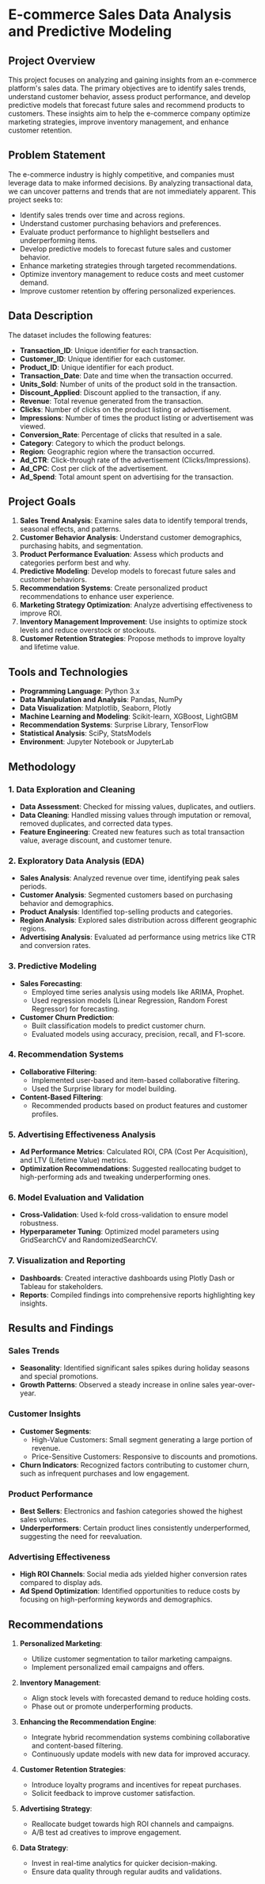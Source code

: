 # E-commerce Sales Data Analysis and Predictive Modeling

## Project Overview

This project focuses on analyzing and gaining insights from an e-commerce platform's sales data. The primary objectives are to identify sales trends, understand customer behavior, assess product performance, and develop predictive models that forecast future sales and recommend products to customers. These insights aim to help the e-commerce company optimize marketing strategies, improve inventory management, and enhance customer retention.

## Problem Statement

The e-commerce industry is highly competitive, and companies must leverage data to make informed decisions. By analyzing transactional data, we can uncover patterns and trends that are not immediately apparent. This project seeks to:

- Identify sales trends over time and across regions.
- Understand customer purchasing behaviors and preferences.
- Evaluate product performance to highlight bestsellers and underperforming items.
- Develop predictive models to forecast future sales and customer behavior.
- Enhance marketing strategies through targeted recommendations.
- Optimize inventory management to reduce costs and meet customer demand.
- Improve customer retention by offering personalized experiences.

## Data Description

The dataset includes the following features:

- **Transaction_ID**: Unique identifier for each transaction.
- **Customer_ID**: Unique identifier for each customer.
- **Product_ID**: Unique identifier for each product.
- **Transaction_Date**: Date and time when the transaction occurred.
- **Units_Sold**: Number of units of the product sold in the transaction.
- **Discount_Applied**: Discount applied to the transaction, if any.
- **Revenue**: Total revenue generated from the transaction.
- **Clicks**: Number of clicks on the product listing or advertisement.
- **Impressions**: Number of times the product listing or advertisement was viewed.
- **Conversion_Rate**: Percentage of clicks that resulted in a sale.
- **Category**: Category to which the product belongs.
- **Region**: Geographic region where the transaction occurred.
- **Ad_CTR**: Click-through rate of the advertisement (Clicks/Impressions).
- **Ad_CPC**: Cost per click of the advertisement.
- **Ad_Spend**: Total amount spent on advertising for the transaction.

## Project Goals

1. **Sales Trend Analysis**: Examine sales data to identify temporal trends, seasonal effects, and patterns.
2. **Customer Behavior Analysis**: Understand customer demographics, purchasing habits, and segmentation.
3. **Product Performance Evaluation**: Assess which products and categories perform best and why.
4. **Predictive Modeling**: Develop models to forecast future sales and customer behaviors.
5. **Recommendation Systems**: Create personalized product recommendations to enhance user experience.
6. **Marketing Strategy Optimization**: Analyze advertising effectiveness to improve ROI.
7. **Inventory Management Improvement**: Use insights to optimize stock levels and reduce overstock or stockouts.
8. **Customer Retention Strategies**: Propose methods to improve loyalty and lifetime value.

## Tools and Technologies

- **Programming Language**: Python 3.x
- **Data Manipulation and Analysis**: Pandas, NumPy
- **Data Visualization**: Matplotlib, Seaborn, Plotly
- **Machine Learning and Modeling**: Scikit-learn, XGBoost, LightGBM
- **Recommendation Systems**: Surprise Library, TensorFlow
- **Statistical Analysis**: SciPy, StatsModels
- **Environment**: Jupyter Notebook or JupyterLab

## Methodology

### 1. Data Exploration and Cleaning

- **Data Assessment**: Checked for missing values, duplicates, and outliers.
- **Data Cleaning**: Handled missing values through imputation or removal, removed duplicates, and corrected data types.
- **Feature Engineering**: Created new features such as total transaction value, average discount, and customer tenure.

### 2. Exploratory Data Analysis (EDA)

- **Sales Analysis**: Analyzed revenue over time, identifying peak sales periods.
- **Customer Analysis**: Segmented customers based on purchasing behavior and demographics.
- **Product Analysis**: Identified top-selling products and categories.
- **Region Analysis**: Explored sales distribution across different geographic regions.
- **Advertising Analysis**: Evaluated ad performance using metrics like CTR and conversion rates.

### 3. Predictive Modeling

- **Sales Forecasting**:
  - Employed time series analysis using models like ARIMA, Prophet.
  - Used regression models (Linear Regression, Random Forest Regressor) for forecasting.
- **Customer Churn Prediction**:
  - Built classification models to predict customer churn.
  - Evaluated models using accuracy, precision, recall, and F1-score.

### 4. Recommendation Systems

- **Collaborative Filtering**:
  - Implemented user-based and item-based collaborative filtering.
  - Used the Surprise library for model building.
- **Content-Based Filtering**:
  - Recommended products based on product features and customer profiles.

### 5. Advertising Effectiveness Analysis

- **Ad Performance Metrics**: Calculated ROI, CPA (Cost Per Acquisition), and LTV (Lifetime Value) metrics.
- **Optimization Recommendations**: Suggested reallocating budget to high-performing ads and tweaking underperforming ones.

### 6. Model Evaluation and Validation

- **Cross-Validation**: Used k-fold cross-validation to ensure model robustness.
- **Hyperparameter Tuning**: Optimized model parameters using GridSearchCV and RandomizedSearchCV.

### 7. Visualization and Reporting

- **Dashboards**: Created interactive dashboards using Plotly Dash or Tableau for stakeholders.
- **Reports**: Compiled findings into comprehensive reports highlighting key insights.

## Results and Findings

### Sales Trends

- **Seasonality**: Identified significant sales spikes during holiday seasons and special promotions.
- **Growth Patterns**: Observed a steady increase in online sales year-over-year.

### Customer Insights

- **Customer Segments**:
  - High-Value Customers: Small segment generating a large portion of revenue.
  - Price-Sensitive Customers: Responsive to discounts and promotions.
- **Churn Indicators**: Recognized factors contributing to customer churn, such as infrequent purchases and low engagement.

### Product Performance

- **Best Sellers**: Electronics and fashion categories showed the highest sales volumes.
- **Underperformers**: Certain product lines consistently underperformed, suggesting the need for reevaluation.

### Advertising Effectiveness

- **High ROI Channels**: Social media ads yielded higher conversion rates compared to display ads.
- **Ad Spend Optimization**: Identified opportunities to reduce costs by focusing on high-performing keywords and demographics.

## Recommendations

1. **Personalized Marketing**:
   - Utilize customer segmentation to tailor marketing campaigns.
   - Implement personalized email campaigns and offers.

2. **Inventory Management**:
   - Align stock levels with forecasted demand to reduce holding costs.
   - Phase out or promote underperforming products.

3. **Enhancing the Recommendation Engine**:
   - Integrate hybrid recommendation systems combining collaborative and content-based filtering.
   - Continuously update models with new data for improved accuracy.

4. **Customer Retention Strategies**:
   - Introduce loyalty programs and incentives for repeat purchases.
   - Solicit feedback to improve customer satisfaction.

5. **Advertising Strategy**:
   - Reallocate budget towards high ROI channels and campaigns.
   - A/B test ad creatives to improve engagement.

6. **Data Strategy**:
   - Invest in real-time analytics for quicker decision-making.
   - Ensure data quality through regular audits and validations.


